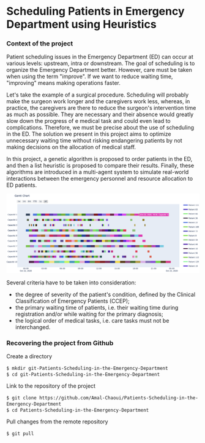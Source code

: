 # Scheduling Patients in Emergency Department using Heuristics

### Context of the project

Patient scheduling issues in the Emergency Department (ED) can occur at various levels: upstream, intra or downstream. The goal of scheduling is to organize the Emergency Department better. However, care must be taken when using the term "improve". If we want to reduce waiting time, "improving" means making operations faster. 

Let's take the example of a surgical procedure. Scheduling will probably make the surgeon work longer and the caregivers work less, whereas, in practice, the caregivers are there to reduce the surgeon's intervention time as much as possible. They are necessary and their absence would greatly slow down the progress of e medical task and could even lead to complications. Therefore, we must be precise about the use of scheduling in the ED. The solution we present in this project aims to optimize unnecessary waiting time without risking endangering patients by not making decisions on the allocation of medical staff.

In this project, a genetic algorithm is proposed to order patients in the ED, and then a list heuristic is proposed to compare their results. Finally, these algorithms are introduced in a multi-agent system to simulate real-world interactions between the emergency personnel and resource allocation to ED patients. 


![Example of a Gantt Chart displaying the schedule of medical tasks in an ED](schedule.png)

Several criteria have to be taken into consideration: 
  - the degree of severity of the patient's condition, defined by the Clinical Classification of Emergency Patients (CCEP); 
  - the primary waiting time of patients, i.e. their waiting time during registration and/or while waiting for the primary diagnosis;
  - the logical order of medical tasks, i.e. care tasks must not be interchanged.


### Recovering the project from Github

Create a directory

    $ mkdir git-Patients-Scheduling-in-the-Emergency-Department  
    $ cd git-Patients-Scheduling-in-the-Emergency-Department 
    
Link to the repository of the project

    $ git clone https://github.com/Amal-Chaoui/Patients-Scheduling-in-the-Emergency-Department
    $ cd Patients-Scheduling-in-the-Emergency-Department  

Pull changes from the remote repository

    $ git pull
    
